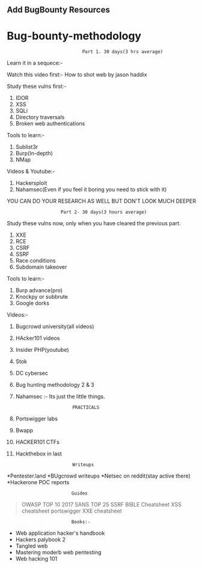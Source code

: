 ## Add BugBounty Resources

# Bug-bounty-methodology



						        Part 1. 30 days(3 hrs average) 



Learn it in a sequece:-

Watch this video first:- How to shot web by jason haddix

Study these vulns first:-

1. IDOR
2. XSS
3. SQLi
4. Directory traversals
5. Broken web authentications

Tools to learn:-

1. Sublist3r
2. Burp(In-depth)
3. NMap


Videos & Youtube:-

1. Hackersploit
2. Nahamsec(Even if you feel it boring you need to stick with it)

YOU CAN DO YOUR RESEARCH AS WELL BUT DON'T LOOK MUCH DEEPER



						Part 2- 30 days(3 hours average)


Study these vulns now, only when you have cleared the previous part.

1. XXE
2. RCE
3. CSRF
4. SSRF
5. Race conditions
6. Subdomain takeover

Tools to learn:-

1. Burp advance(pro)
2. Knockpy or subbrute
3. Google dorks

Videos:-

1. Bugcrowd university(all videos)
2. HAcker101 videos
3. Insider PHP(youtube)
4. Stok
5. DC cybersec
6. Bug hunting methodology 2 & 3
7. Nahamsec :- Its just the little things.


							PRACTICALS

1. Portswigger labs
2. Bwapp
3. HACKER101 CTFs
4. Hackthebox in last


							Writeups

*Pentester.land
*BUgcrowd writeups
*Netsec on reddit(stay active there)
*Hackerone POC reports

							Guides

> OWASP TOP 10 2017
> SANS TOP 25
> SSRF BIBLE Cheatsheet
> XSS cheatsheet portswigger
> XXE cheatsheet

							Books:- 

* Web application hacker's handbook
* Hackers palybook 2
* Tangled web
* Mastering moderb web pentesting
* Web hacking 101

